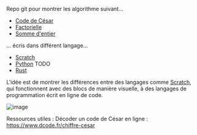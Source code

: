 Repo git pour montrer les algorithme suivant...

- [Code de César](https://fr.wikipedia.org/wiki/Chiffrement_par_d%C3%A9calage)
- [Factorielle](https://fr.wikipedia.org/wiki/Factorielle)
- [Somme d'entier](https://fr.wikipedia.org/wiki/1_%2B_2_%2B_3_%2B_4_%2B_%E2%8B%AF)

... écris dans différent langage...

- [Scratch](https://scratch.mit.edu/)
- [Python](https://www.python.org/) TODO
- [Rust](https://www.rust-lang.org/fr)

L'idée est de montrer les différences entre des langages comme [Scratch](https://scratch.mit.edu/), qui fonctionnent avec des blocs de manière visuelle, à des langages de programmation écrit en ligne de code. 

![image](https://github.com/user-attachments/assets/c98fd047-c3cd-4fdc-9de8-5eaef2aa2136)

Ressources utiles :
Décoder un code de César en ligne : <https://www.dcode.fr/chiffre-cesar>
